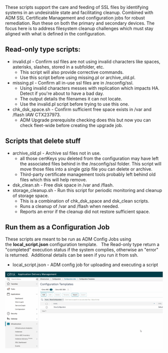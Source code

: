 These scripts support the care and feeding of SSL files by identifying systems in an undesirable state and facilitating cleanup.  Combined with ADM SSL Certificate Management and configuration jobs for robust remediation.  Run these on both the primary and secondary devices.   The focus here is to address filesystem cleanup challenges which must stay aligned with what is defined in the configuration. 

## Read-only type scripts:
- invalid.pl - Confirm ssl files are not using invalid characters like spaces, asterisks, slashes, stored in a subfolder, etc.
  - This script will also provide corrective commands.
  - Use this script before using missing.pl or archive_old.pl.
- missing.pl - Confirm all in-use ssl files are in /nsconfig/ssl.
  - Using invalid characters messes with replication which impacts HA. Detect if you're about to have a bad day.
  - The output details the filenames it can not locate.
  - Use the invalid.pl script before trying to use this one.
- chk_dsk_space.sh - Confirm sufficient free space exists in /var and /flash IAW CTX237973.
  - ADM Upgrade prerequisite checking does this but now you can check fleet-wide before creating the upgrade job. 


## Scripts that delete stuff
- archive_old.pl - Archive ssl files not in use.
  - all those certKeys you deleted from the configuration may have left the associated files behind in the /nsconfig/ssl folder. This script will move those files into a single gzip file you can delete or archive.
  - Third-party certificate management tools probably left behind old files which this will help remove.
- dsk_clean.sh - Free disk space in /var and /flash.
- storage_cleanup.sh - Run this script for periodic monitoring and cleanup of storage space.
  - This is a combination of chk_dsk_space and dsk_clean scripts.
  - Runs a cleanup of /var and /flash when needed.
  - Reports an error if the cleanup did not restore sufficient space.

  
## Run them as a Configuration Job
These scripts are meant to be run as ADM Config Jobs using the <b>local_script.json</b> configuration template.   The Read-only type return a "completed" execution status if the system complies, otherwise an "error" is returned.  Additional details can be seen if you run it from ssh.
- local_script.json - ADM config job for uploading and executing a script
    

![local_script.json](https://raw.githubusercontent.com/rd636/adc_scripts/master/image.gif)
